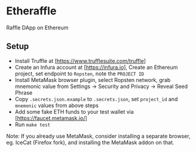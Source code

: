 # Etheraffle

Raffle DApp on Ethereum

## Setup

- Install Truffle at [https://www.trufflesuite.com/truffle]
- Create an Infura account at [https://infura.io], Create an Ethereum project, set endpoint to `Ropsten`, note the `PROJECT ID`
- Install MetaMask browser plugin, select Ropsten network, grab mnemonic value from Settings -> Security and Privacy -> Reveal Seed Phrase
- Copy `.secrets.json.example` to `.secrets.json`, set `project_id` and `mnemonic` values from above steps
- Add some fake ETH funds to your test wallet via [https://faucet.metamask.io/]
- Run `make test`

Note: If you already use MetaMask, consider installing a separate browser, eg. IceCat (Firefox fork), and installing the MetaMask addon on that.

